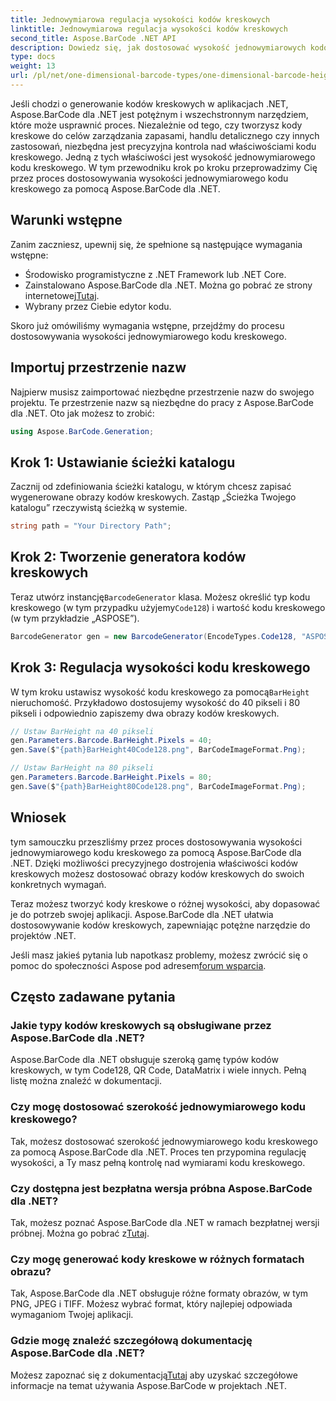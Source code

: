```yaml
---
title: Jednowymiarowa regulacja wysokości kodów kreskowych
linktitle: Jednowymiarowa regulacja wysokości kodów kreskowych
second_title: Aspose.BarCode .NET API
description: Dowiedz się, jak dostosować wysokość jednowymiarowych kodów kreskowych w .NET za pomocą Aspose.BarCode w celu precyzyjnego dostosowania. Twórz doskonałe kody kreskowe bez wysiłku!
type: docs
weight: 13
url: /pl/net/one-dimensional-barcode-types/one-dimensional-barcode-height-adjustment/
---
```


Jeśli chodzi o generowanie kodów kreskowych w aplikacjach .NET, Aspose.BarCode dla .NET jest potężnym i wszechstronnym narzędziem, które może usprawnić proces. Niezależnie od tego, czy tworzysz kody kreskowe do celów zarządzania zapasami, handlu detalicznego czy innych zastosowań, niezbędna jest precyzyjna kontrola nad właściwościami kodu kreskowego. Jedną z tych właściwości jest wysokość jednowymiarowego kodu kreskowego. W tym przewodniku krok po kroku przeprowadzimy Cię przez proces dostosowywania wysokości jednowymiarowego kodu kreskowego za pomocą Aspose.BarCode dla .NET.

## Warunki wstępne

Zanim zaczniesz, upewnij się, że spełnione są następujące wymagania wstępne:

- Środowisko programistyczne z .NET Framework lub .NET Core.
-  Zainstalowano Aspose.BarCode dla .NET. Można go pobrać ze strony internetowej[Tutaj](https://releases.aspose.com/barcode/net/).
- Wybrany przez Ciebie edytor kodu.

Skoro już omówiliśmy wymagania wstępne, przejdźmy do procesu dostosowywania wysokości jednowymiarowego kodu kreskowego.

## Importuj przestrzenie nazw

Najpierw musisz zaimportować niezbędne przestrzenie nazw do swojego projektu. Te przestrzenie nazw są niezbędne do pracy z Aspose.BarCode dla .NET. Oto jak możesz to zrobić:

```csharp
using Aspose.BarCode.Generation;
```

## Krok 1: Ustawianie ścieżki katalogu

Zacznij od zdefiniowania ścieżki katalogu, w którym chcesz zapisać wygenerowane obrazy kodów kreskowych. Zastąp „Ścieżka Twojego katalogu” rzeczywistą ścieżką w systemie.

```csharp
string path = "Your Directory Path";
```

## Krok 2: Tworzenie generatora kodów kreskowych

 Teraz utwórz instancję`BarcodeGenerator` klasa. Możesz określić typ kodu kreskowego (w tym przypadku użyjemy`Code128`) i wartość kodu kreskowego (w tym przykładzie „ASPOSE”).

```csharp
BarcodeGenerator gen = new BarcodeGenerator(EncodeTypes.Code128, "ASPOSE");
```

## Krok 3: Regulacja wysokości kodu kreskowego

 W tym kroku ustawisz wysokość kodu kreskowego za pomocą`BarHeight` nieruchomość. Przykładowo dostosujemy wysokość do 40 pikseli i 80 pikseli i odpowiednio zapiszemy dwa obrazy kodów kreskowych.

```csharp
// Ustaw BarHeight na 40 pikseli
gen.Parameters.Barcode.BarHeight.Pixels = 40;
gen.Save($"{path}BarHeight40Code128.png", BarCodeImageFormat.Png);

// Ustaw BarHeight na 80 pikseli
gen.Parameters.Barcode.BarHeight.Pixels = 80;
gen.Save($"{path}BarHeight80Code128.png", BarCodeImageFormat.Png);
```

## Wniosek

tym samouczku przeszliśmy przez proces dostosowywania wysokości jednowymiarowego kodu kreskowego za pomocą Aspose.BarCode dla .NET. Dzięki możliwości precyzyjnego dostrojenia właściwości kodów kreskowych możesz dostosować obrazy kodów kreskowych do swoich konkretnych wymagań.

Teraz możesz tworzyć kody kreskowe o różnej wysokości, aby dopasować je do potrzeb swojej aplikacji. Aspose.BarCode dla .NET ułatwia dostosowywanie kodów kreskowych, zapewniając potężne narzędzie do projektów .NET.

 Jeśli masz jakieś pytania lub napotkasz problemy, możesz zwrócić się o pomoc do społeczności Aspose pod adresem[forum wsparcia](https://forum.aspose.com/c/barcode/13).

## Często zadawane pytania

### Jakie typy kodów kreskowych są obsługiwane przez Aspose.BarCode dla .NET?
Aspose.BarCode dla .NET obsługuje szeroką gamę typów kodów kreskowych, w tym Code128, QR Code, DataMatrix i wiele innych. Pełną listę można znaleźć w dokumentacji.

### Czy mogę dostosować szerokość jednowymiarowego kodu kreskowego?
Tak, możesz dostosować szerokość jednowymiarowego kodu kreskowego za pomocą Aspose.BarCode dla .NET. Proces ten przypomina regulację wysokości, a Ty masz pełną kontrolę nad wymiarami kodu kreskowego.

### Czy dostępna jest bezpłatna wersja próbna Aspose.BarCode dla .NET?
 Tak, możesz poznać Aspose.BarCode dla .NET w ramach bezpłatnej wersji próbnej. Można go pobrać z[Tutaj](https://releases.aspose.com/).

### Czy mogę generować kody kreskowe w różnych formatach obrazu?
Tak, Aspose.BarCode dla .NET obsługuje różne formaty obrazów, w tym PNG, JPEG i TIFF. Możesz wybrać format, który najlepiej odpowiada wymaganiom Twojej aplikacji.

### Gdzie mogę znaleźć szczegółową dokumentację Aspose.BarCode dla .NET?
 Możesz zapoznać się z dokumentacją[Tutaj](https://reference.aspose.com/barcode/net/) aby uzyskać szczegółowe informacje na temat używania Aspose.BarCode w projektach .NET.
